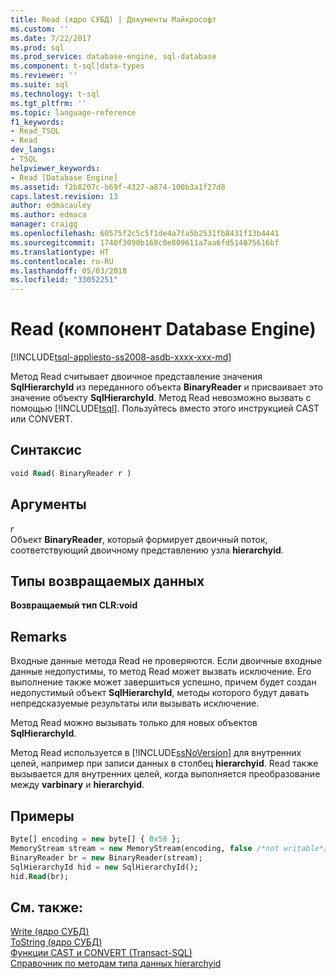 ```yaml
---
title: Read (ядро СУБД) | Документы Майкрософт
ms.custom: ''
ms.date: 7/22/2017
ms.prod: sql
ms.prod_service: database-engine, sql-database
ms.component: t-sql|data-types
ms.reviewer: ''
ms.suite: sql
ms.technology: t-sql
ms.tgt_pltfrm: ''
ms.topic: language-reference
f1_keywords:
- Read_TSQL
- Read
dev_langs:
- TSQL
helpviewer_keywords:
- Read [Database Engine]
ms.assetid: f2b8207c-b69f-4327-a874-100b3a1f27d8
caps.latest.revision: 13
author: edmacauley
ms.author: edmaca
manager: craigg
ms.openlocfilehash: 60575f2c5c5f1de4a7fa5b2531fb8431f13b4441
ms.sourcegitcommit: 1740f3090b168c0e809611a7aa6fd514075616bf
ms.translationtype: HT
ms.contentlocale: ru-RU
ms.lasthandoff: 05/03/2018
ms.locfileid: "33052251"
---
```

# <a name="read-database-engine"></a>Read (компонент Database Engine)
[!INCLUDE[tsql-appliesto-ss2008-asdb-xxxx-xxx-md](../../includes/tsql-appliesto-ss2008-asdb-xxxx-xxx-md.md)]

Метод Read считывает двоичное представление значения **SqlHierarchyId** из переданного объекта **BinaryReader** и присваивает это значение объекту **SqlHierarchyId**. Метод Read невозможно вызвать с помощью [!INCLUDE[tsql](../../includes/tsql-md.md)]. Пользуйтесь вместо этого инструкцией CAST или CONVERT.
  
## <a name="syntax"></a>Синтаксис  
  
```sql
void Read( BinaryReader r )   
```  
  
## <a name="arguments"></a>Аргументы  
*r*  
 Объект **BinaryReader**, который формирует двоичный поток, соответствующий двоичному представлению узла **hierarchyid**.  
  
## <a name="return-types"></a>Типы возвращаемых данных
 **Возвращаемый тип CLR:void**  
  
## <a name="remarks"></a>Remarks  
 Входные данные метода Read не проверяются. Если двоичные входные данные недопустимы, то метод Read может вызвать исключение. Его выполнение также может завершиться успешно, причем будет создан недопустимый объект **SqlHierarchyId**, методы которого будут давать непредсказуемые результаты или вызывать исключение.  
  
 Метод Read можно вызывать только для новых объектов **SqlHierarchyId**.  
  
 Метод Read используется в [!INCLUDE[ssNoVersion](../../includes/ssnoversion-md.md)] для внутренних целей, например при записи данных в столбец **hierarchyid**. Read также вызывается для внутренних целей, когда выполняется преобразование между **varbinary** и **hierarchyid**.  
  
## <a name="examples"></a>Примеры  
  
```sql
Byte[] encoding = new byte[] { 0x58 };  
MemoryStream stream = new MemoryStream(encoding, false /*not writable*/);  
BinaryReader br = new BinaryReader(stream);  
SqlHierarchyId hid = new SqlHierarchyId();  
hid.Read(br);   
```  
  
## <a name="see-also"></a>См. также:  
[Write (ядро СУБД)](../../t-sql/data-types/write-database-engine.md)  
[ToString (ядро СУБД)](../../t-sql/data-types/tostring-database-engine.md)  
[Функции CAST и CONVERT (Transact-SQL)](../../t-sql/functions/cast-and-convert-transact-sql.md)  
[Справочник по методам типа данных hierarchyid](http://msdn.microsoft.com/library/01a050f5-7580-4d5f-807c-7f11423cbb06)
  
  
